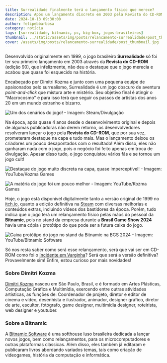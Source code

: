 ```yaml
---
title: Surrealidade finalmente terá o lançamento físico que merece?
description: Após um lançamento discreto em 2003 pela Revista do CD-ROM, o jogo será relançado, desta vez pela Bitnamic.
date: 2024-10-13 09:30:00
author: felipebbarbosa
category: notícia
tags: [surrealidade, bitnamic, pc, big-box, jogos-brasileiros]
thumbnail: ../static/assets/img/posts/relancamento-surrealidade/post_thumbnail.jpg
cover: /assets/img/posts/relancamento-surrealidade/post_thumbnail.jpg
---
```


Desenvolvido originalmente em 1999, o jogo brasileiro **Surrealidade** só foi ter seu primeiro lançamento em 2003 através da **Revista do CD-ROM** (edição 90), que infelizmente, não deu o destaque que o jogo merecia e acabou que quase foi esquecido na história.

Encabeçado por Dimitri Kozma e junto com uma pequena equipe de apaixonados pelo surrealismo, Surrealidade é um jogo obscuro de aventura *point-and-click* que mistura arte e mistério. Seu objetivo final é atingir o "Macrocosmo" e para isso terá que seguir os passos de artistas dos anos 20 em um mundo estranho e bizarro.

![Um dos cenários do jogo! - Imagem: Steam/Divulgação](/assets/img/posts/relancamento-surrealidade/surrealidade-ss.jpg)

Na época, após quase 4 anos desde o desenvolvimento original e depois de algumas publicadoras não derem retorno, os desenvolvedores resolveram lançar o jogo pela **Revista do CD-ROM**, que por sua vez, prometeram destaque na capa e tudo mais. Mas o lançamento deixou os criadores um pouco desapontados com o resultado! Além disso, eles não ganharam nada com o jogo, pois o negócio foi feito apenas em troca de divulgação. Apesar disso tudo, o jogo conquistou vários fãs e se tornou um jogo cult!

![Destaque do jogo muito discreta na capa, quase imperceptível! - Imagem: YouTube/Kozma Games](/assets/img/posts/relancamento-surrealidade/revista-cdrom-90-capa.jpg)

![A matéria do jogo foi um pouco melhor - Imagem: YouTube/Kozma Games](/assets/img/posts/relancamento-surrealidade/revista-cdrom-90-materia-surrealidade.jpg)

Hoje, o jogo está disponível digitalmente tanto a versão original de 1999 no [itch.io](https://dimitrikozma.itch.io/surrealidade), quanto a edição definitiva na [Steam](https://store.steampowered.com/app/2198650/Surrealidade__Definitive_Edition/) com diversas melhorias e conteúdos extras, incluindo vídeos dos bastidores da época. Porém, tudo indica que o jogo terá um relançamento físico pelas mãos do pessoal da **Bitnamic**, pois no stand da empresa durante a **Brasil Game Show 2024** havia uma cópia / protótipo do que pode ser a futura caixa do jogo.

![Caixa protótipo do jogo no stand da Bitnamic na BGS 2024 - Imagem: YouTube/Bitnamic Software](/assets/img/posts/relancamento-surrealidade/surrealidade-stand-bitnamic-bgs24.jpg)

Só nos resta saber como será esse relançamento, será que vai ser em CD-ROM como foi o [Incidente em Varginha](relancamento-incidente-em-varginha/)? Será que será a versão definitiva? Provavelmente sim! Enfim, estou curioso por mais novidades!

### Sobre Dimitri Kozma

[Dimitri Kozma](https://dimitrikozma.com/) nasceu em São Paulo, Brasil, e é formado em Artes Plásticas, Computação Gráfica e Multimídia, exercendo entre outras atividades artísticas, as funções de: Coordenador de projeto, diretor e editor de cinema e vídeo, desenhista e ilustrador, animador, designer gráfico, diretor de arte, escultor, fotógrafo, game designer, multimídia designer, roteirista, web designer e youtuber.

### Sobre a Bitnamic

A [Bitnamic Software](https://www.bitnamic.com.br/) é uma softhouse luso brasileira dedicada a lançar novos jogos, bem como relançamentos, para os microcomputadores e outras plataformas clássicas. Além disso, eles também já editaram e publicaram livros abordando variados temas, tais como criação de videogames, história da computação e informática.

